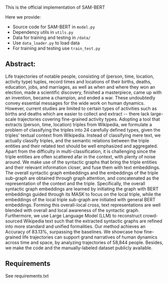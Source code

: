 This is the official implementation of SAM-BERT

Here we provide:

* Source code for SAM-BERT in ``model.py``
* Dependency utils in ``utils.py``
* Data for training and testing in ``/data/``
* Use ``data_loader.py`` to load data
* For training and testing use `train_test.py` 

## Abstract:

Life trajectories of notable people, consisting of (person, time, location, activity type) tuples, record times and locations of their births, deaths, education, jobs, and marriages, as well as when and where they won an election, made a scientific discovery, finished a masterpiece, came up with an invention, became a champion, and ended a war. These undoubtedly convey essential messages for the wide work on human dynamics. However, current studies are limited to certain types of activities such as births and deaths which are easier to collect and extract -- there lack large-scale trajectories covering fine-grained activity types. Adopting a tool that extracts (person, time, location) triples from Wikipedia, we formulate a problem of classifying the triples into 24 carefully defined types, given the triples' textual context from Wikipedia. Instead of classifying mere text, we actually classify triples, and the semantic relations between the triple entities and their related text should be well emphasized and aggregated. Apart from the difficulty in multi-classification, it is challenging since the triple entities are often scattered afar in the context, with plenty of noise around. We make use of the syntactic graphs that bring the triple entities and their relevant information closer, and fuse them with text embeddings. The overall syntactic graph embeddings and the embeddings of the triple sub-graph are obtained through graph attention, and concatenated as the representation of the context and the triple. Specifically, the overall syntactic graph embeddings are learned by initiating the graph with BERT embeddings guided through its MASK to focus on the local triple, while the embeddings of the local triple sub-graph are initiated with general BERT embeddings. Forming this overall-local cross, text representations are well blended with overall and local awareness of the syntactic graph. Furthermore, we use Large Language Model (LLM) to reconstruct crowd-sourced Wikipedia text such that the extracted syntactic graphs are refined into more standard and unified formalities. Our method achieves an Accuracy of 83.13\%, surpassing the baselines. We showcase how fine-grained life trajectories can support grand narratives of human dynamics across time and space, by analyzing trajectories of 58,844 people. Besides, we make the code and the manually-labeled dataset publicly available.

## Requirements

See requirements.txt

